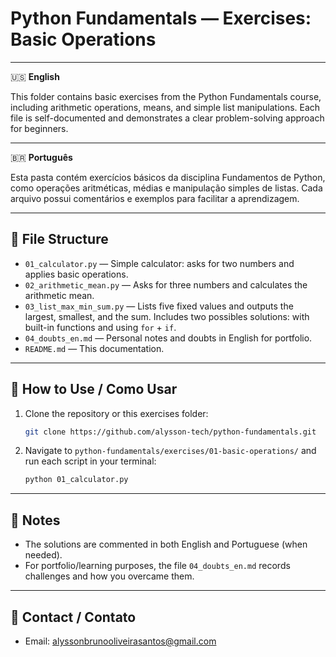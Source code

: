 # Python Fundamentals — Exercises: Basic Operations

---

🇺🇸 **English**

This folder contains basic exercises from the Python Fundamentals course, including arithmetic operations, means, and simple list manipulations. Each file is self-documented and demonstrates a clear problem-solving approach for beginners.

---

🇧🇷 **Português**

Esta pasta contém exercícios básicos da disciplina Fundamentos de Python, como operações aritméticas, médias e manipulação simples de listas. Cada arquivo possui comentários e exemplos para facilitar a aprendizagem.

---

## 📁 File Structure

- `01_calculator.py` — Simple calculator: asks for two numbers and applies basic operations.
- `02_arithmetic_mean.py` — Asks for three numbers and calculates the arithmetic mean.
- `03_list_max_min_sum.py` — Lists five fixed values and outputs the largest, smallest, and the sum. Includes two possibles solutions: with built-in functions and using `for` + `if`.
- `04_doubts_en.md` — Personal notes and doubts in English for portfolio.
- `README.md` — This documentation.

---

## 🚀 How to Use / Como Usar

1. Clone the repository or this exercises folder:
    ```bash
    git clone https://github.com/alysson-tech/python-fundamentals.git
    ```
2. Navigate to `python-fundamentals/exercises/01-basic-operations/` and run each script in your terminal:
    ```bash
    python 01_calculator.py
    ```

---

## 📝 Notes

- The solutions are commented in both English and Portuguese (when needed).
- For portfolio/learning purposes, the file `04_doubts_en.md` records challenges and how you overcame them.

---

## 📩 Contact / Contato

- Email: [alyssonbrunooliveirasantos@gmail.com](mailto:alyssonbrunooliveirasantos@gmail.com)
